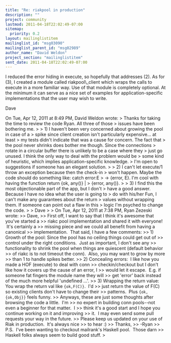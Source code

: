 ```yaml
---
title: "Re: riakpool in production"
description: ""
project: community
lastmod: 2011-04-18T22:02:49-07:00
sitemap:
  priority: 0.2
layout: mailinglistitem
mailinglist_id: "msg03090"
mailinglist_parent_id: "msg02989"
author_name: "David Weldon"
project_section: "mailinglistitem"
sent_date: 2011-04-18T22:02:49-07:00
---
```



I reduced the error hiding in execute, so hopefully that addresses
(2). As for (3), I created a module called riakpool\\_client which wraps
the calls to execute in a more familiar way. Use of that module is
completely optional. At the minimum it can serve as a nice set of
examples for application-specific implementations that the user may
wish to write.

Dave

On Tue, Apr 12, 2011 at 8:49 PM, David Weldon  wrote:
&gt; Thanks for taking the time to review the code Ryan. All three of those
&gt; issues have been bothering me.
&gt;
&gt; 1) I haven't been very concerned about growing the pool in case of a
&gt; spike since client creation isn't particularly expensive... at least
&gt; my tests didn't indicate that was a cause for concern. The fact that
&gt; the pool never shrinks does bother me though. Since the connections
&gt; rotate in a circular buffer there is unlikely to be a case where they
&gt; just go unused. I think the only way to deal with the problem would be
&gt; some kind of heuristic, which implies application-specific knowledge.
&gt; I'm open to suggestions if someone has an elegant solution.
&gt;
&gt; 2) I can't let execute/1 throw an exception because then the check-in
&gt; won't happen. Maybe the code should do something like: catch error:E
&gt; -&gt; {error, E}. I'm cool with having the function return {ok, any()} |
&gt; {error, any()}.
&gt;
&gt; 3) I find this the most objectionable part of the app, but I don't
&gt; have a good answer. Because I have no idea what the user is going to
&gt; do with his/her Fun, I can't make any guarantees about the return
&gt; values without wrapping them. If someone can point out a flaw in this
&gt; logic I'm psyched to change the code.
&gt;
&gt; Dave
&gt;
&gt; On Tue, Apr 12, 2011 at 7:38 PM, Ryan Zezeski  wrote:
&gt;&gt; Dave,
&gt;&gt; First off, I want to say that I think it's awesome that you've started a
&gt;&gt; riakc pool implementation and shared it with everyone!  It's certainly a
&gt;&gt; missing piece and we could all benefit from having a canonical
&gt;&gt; implementation.  That said, I have a few comments:
&gt;&gt; 1) Growth of the pool: Since the pool has no ceiling things could get out of
&gt;&gt; control under the right conditions.  Just as important, I don't see any
&gt;&gt; functionality to shrink the pool when things are quiescent (default behavior
&gt;&gt; of riakc is to not timeout the conn).  Also, you may want to grow by more
&gt;&gt; than 1 to handle spikes better.
&gt;&gt; 2) Concealing errors:  I like how you made a HOF (execute) to deal with conn
&gt;&gt; checkin/checkout but I don't like how it covers up the cause of an error, I
&gt;&gt; would let it escape.  E.g. if someone fat fingers the module name they will
&gt;&gt; get 'error' back instead of the much more helpful 'undefined ...'.
&gt;&gt; 3) Wrapping the return value: You wrap the return val like `{ok,F(C)}`.  I'd
&gt;&gt; just return the value of F(C) so existing clients don't have to change their
&gt;&gt; patterns.  Plus `{ok,{ok,Obj}}` feels funny.
&gt;&gt; Anyways, these are just some thoughts after browsing the code a little.  I'm
&gt;&gt; no expert in building conn pools--not even a beginner for that matter.  I
&gt;&gt; think it's a good start and I hope you continue working on it and improving
&gt;&gt; it.  I may even send some pull requests your way in the future.
&gt;&gt; Please keep us updated on your use of Riak in production.  It's always nice
&gt;&gt; to hear :)
&gt;&gt; Thanks,
&gt;&gt; -Ryan
&gt;&gt; P.S.  I've been wanting to checkout mailrank's Haskell pool.  Those darn
&gt;&gt; Haskell folks always seem to build good stuff.
&gt;

